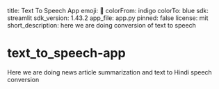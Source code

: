 
title: Text To Speech App
emoji: 🧾
colorFrom: indigo
colorTo: blue
sdk: streamlit
sdk_version: 1.43.2
app_file: app.py
pinned: false
license: mit
short_description: here we are doing conversion of text to speech






# text_to_speech-app
Here we are doing news article summarization and text to  Hindi speech conversion 
